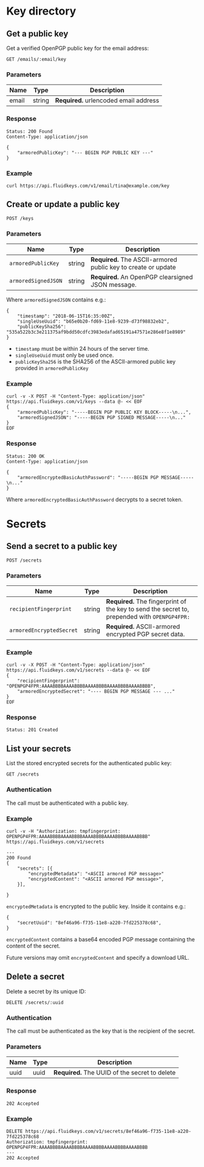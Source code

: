 # Key directory

## Get a public key

Get a verified OpenPGP public key for the email address:

```
GET /emails/:email/key
```

### Parameters

| Name        | Type   | Description                                       |
|-------------|--------|----------------------------------------------------
| email       | string | **Required.** urlencoded email address            |

### Response

```
Status: 200 Found
Content-Type: application/json

{
    "armoredPublicKey": "--- BEGIN PGP PUBLIC KEY ---"
}
```

### Example

```
curl https://api.fluidkeys.com/v1/email/tina@example.com/key
```

## Create or update a public key

```
POST /keys
```

### Parameters

| Name                 | Type   | Description |
|----------------------|--------|-------------|
| `armoredPublicKey`   | string | **Required.** The ASCII-armored public key to create or update
| `armoredSignedJSON`  | string | **Required.** An OpenPGP clearsigned JSON message.

Where `armoredSignedJSON` contains e.g.:

```
{
    "timestamp": "2018-06-15T16:35:00Z",
    "singleUseUuid": "b65e0b20-fd69-11e8-9239-d73f98832eb2",
    "publicKeySha256": "535a522b3c3e211375af9bdd50cdfc3983edafad65191a47571e286e8f1e8989"
}
```

* `timestamp` must be within 24 hours of the server time.
* `singleUseUuid` must only be used once.
* `publicKeySha256` is the SHA256 of the ASCII-armored public key provided in `armoredPublicKey`

### Example

```
curl -v -X POST -H "Content-Type: application/json" https://api.fluidkeys.com/v1/keys --data @- << EOF
{
    "armoredPublicKey": "-----BEGIN PGP PUBLIC KEY BLOCK-----\n...",
    "armoredSignedJSON": "-----BEGIN PGP SIGNED MESSAGE-----\n..."
}
EOF
```

### Response

```
Status: 200 OK
Content-Type: application/json

{
    "armoredEncryptedBasicAuthPassword": "-----BEGIN PGP MESSAGE-----\n..."
}
```

Where `armoredEncryptedBasicAuthPassword` decrypts to a secret token.

# Secrets

## Send a secret to a public key

```
POST /secrets
```

### Parameters

| Name                     | Type   | Description |
|--------------------------|--------|-------------|
| `recipientFingerprint`   | string | **Required.** The fingerprint of the key to send the secret to, prepended with `OPENPGP4FPR:`
| `armoredEncryptedSecret` | string | **Required.** ASCII-armored encrypted PGP secret data.

### Example

```
curl -v -X POST -H "Content-Type: application/json" https://api.fluidkeys.com/v1/secrets --data @- << EOF
{
    "recipientFingerprint": "OPENPGP4FPR:AAAABBBBAAAABBBBAAAABBBBAAAABBBBAAAABBBB",
    "armoredEncryptedSecret": "---- BEGIN PGP MESSAGE --- ..."
}
EOF
```

### Response

```
Status: 201 Created
```

## List your secrets

List the stored encrypted secrets for the authenticated public key:

```
GET /secrets
```

### Authentication

The call must be authenticated with a public key.

### Example

```
curl -v -H "Authorization: tmpfingerprint: OPENPGP4FPR:AAAABBBBAAAABBBBAAAABBBBAAAABBBBAAAABBBB" https://api.fluidkeys.com/v1/secrets

---
200 Found
{
    "secrets": [{
        "encryptedMetadata": "<ASCII armored PGP message>"
        "encryptedContent": "<ASCII armored PGP message>",
    }],

}
```

`encryptedMetadata` is encrypted to the public key. Inside it contains e.g.:

```
{
    "secretUuid": "8ef46a96-f735-11e8-a220-7fd225378c68",
}
```

`encryptedContent` contains a base64 encoded PGP message containing the content of the secret.

Future versions may omit `encryptedContent` and specify a download URL.

## Delete a secret

Delete a secret by its unique ID:

```
DELETE /secrets/:uuid
```

### Authentication

The call must be authenticated as the key that is the recipient of the secret.

### Parameters

| Name       | Type | Description                                       |
|------------|------|----------------------------------------------------
| uuid       | uuid | **Required.** The UUID of the secret to delete


### Response


```
202 Accepted
```

### Example

```
DELETE https://api.fluidkeys.com/v1/secrets/8ef46a96-f735-11e8-a220-7fd225378c68
Authorization: tmpfingerprint: OPENPGP4FPR:AAAABBBBAAAABBBBAAAABBBBAAAABBBBAAAABBBB
---
202 Accepted
```
